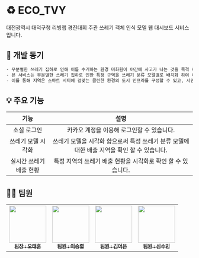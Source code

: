 # ♻️ ECO_TVY

대전광역시 대덕구청 리빙랩 경진대회 주관 쓰레기 객체 인식 모델 웹 대시보드 서비스입니다.

## 📝 개발 동기

```sh
- 무분별한 쓰레기 집하로 인해 이를 수거하는 환경 미화원이 야간에 사고가 나는 것을 목격 하였습니다. 그로 인해 도시의 환경 미화원 분들의 안전성을 고려하였습니다.
- 본 서비스는 무분별한 쓰레기 집하로 인한 특정 구역을 쓰레기 분류 모델별로 배치화 하여 이를 대시보드의 서비스로 제공합니다.
- 이를 통해 지역은 스마트 시티에 걸맞는 클린한 환경의 도시 인프라를 구성할 수 있고, 시민들은 모델화된 쓰레기 분류를 통해 체계적으로 쓰레기 배출을 할 수 있게 됩니다.
```

## 💡 주요 기능

|기능|설명|
|:---:|:---:|
|소셜 로그인|카카오 계정을 이용해 로그인할 수 있습니다.|
|쓰레기 모델 시각화|쓰레기 모델을 시각화 함으로써 특정 쓰레기 분류 모델에 대한 배출 지역을 확인 할 수 있습니다.|
|실시간 쓰레기 배출 현황|특정 지역의 쓰레기 배출 현황을 시각화로 확인 할 수 있습니다.|

<!--
## 💻 전체 서버 구조

<img width="1300" alt="전체 서버" src="https://github.com/SP0F0/.github/assets/62829894/06ba3977-6e72-429d-af49-e8a55ebdb02e">

## 💻 포트폴리오 서버 구조

<img width="1357" alt="포트폴리오 서버" src="https://github.com/SP0F0/.github/assets/62829894/79199e99-12db-47ef-9e81-e1a172441a5a">

## 💻 인증 서버 구조

<img width="1345" alt="인증 서버" src="https://github.com/SP0F0/.github/assets/62829894/c97a331d-f289-49cc-9f61-05ef57898352">

## 💻 주식 서버 구조

<img width="1336" alt="주식 서버" src="https://github.com/SP0F0/.github/assets/62829894/6d70d05b-d4a4-441b-8399-a33634b729da">

## 💾 AWS를 활용한 배포 흐름

<img width="1405" alt="배포1" src="https://github.com/SP0F0/.github/assets/62829894/bcc6714e-c801-4ab2-9500-10b123c8698b">


## 💾 Krampoline을 활용한 배포 흐름

<img width="1321" alt="배포2" src="https://github.com/SP0F0/.github/assets/62829894/a4db8007-7d60-4d5f-9266-510616268a59">
-->

## 🧑‍🦲 팀원

<table>
  <tbody>
    <tr>
      <td align="center"><a href="https://github.com/rosieoh"><img src="![Uploading 72b99b68aaaedc08-sticker.png…]()
" width="100px;" alt=""/><br /><sub><b>팀장 : 오태훈</b></sub></a><br /></td>
      <td align="center"><a href="https://github.com/re2panda"><img src="https://github.com/SP0F0/.github/assets/62829894/5b52e275-93ec-4117-9541-42d9ee4d2c6a" width="100px;" alt=""/><br /><sub><b>팀원 : 이승렬</b></sub></a><br /></td>
      <td align="center"><a href="https://github.com/keg51051"><img src="https://github.com/SP0F0/.github/assets/62829894/89996fac-c626-44e8-ba10-3dcc17252079" width="100px;" alt=""/><br /><sub><b>팀원 : 김어은</b></sub></a><br /></td>
      <td align="center"><a href="https://github.com/h0725j"><img src="https://github.com/SP0F0/.github/assets/62829894/fc0c73b5-3bdc-4edf-8c7f-b7b8eff9bf67" width="100px;" alt=""/><br /><sub><b>팀원 : 신수민</b></sub></a><br /></td>
    </tr>
  </tbody>
</table>
